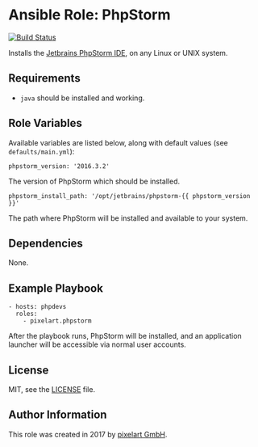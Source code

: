 # Ansible Role: PhpStorm

[![Build Status](https://travis-ci.org/pixelart/ansible-role-phpstorm.svg?branch=master)](https://travis-ci.org/pixelart/ansible-role-phpstorm)

Installs the [Jetbrains PhpStorm IDE](https://www.jetbrains.com/phpstorm/), on any Linux or UNIX system.

## Requirements

  - `java` should be installed and working.

## Role Variables

Available variables are listed below, along with default values (see `defaults/main.yml`):

    phpstorm_version: '2016.3.2'

The version of PhpStorm which should be installed.

    phpstorm_install_path: '/opt/jetbrains/phpstorm-{{ phpstorm_version }}'

The path where PhpStorm will be installed and available to your system.

## Dependencies

None.

## Example Playbook

    - hosts: phpdevs
      roles:
        - pixelart.phpstorm

After the playbook runs, PhpStorm will be installed, and an application launcher will be accessible via normal user accounts.

## License

MIT, see the [LICENSE](LICENSE) file.

## Author Information

This role was created in 2017 by [pixelart GmbH](https://www.pixelart.at/).
